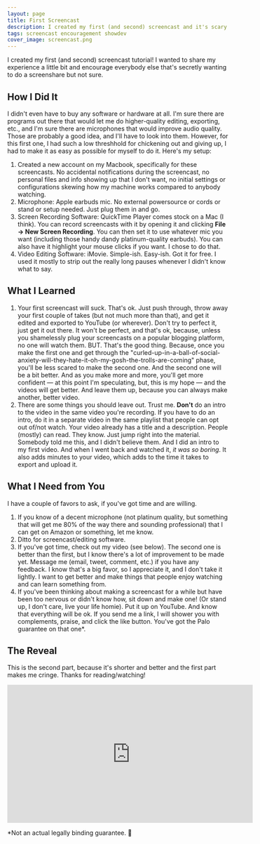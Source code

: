 ```yaml
---
layout: page
title: First Screencast
description: I created my first (and second) screencast and it's scary and great and I'm making more.
tags: screencast encouragement showdev
cover_image: screencast.png
---
```


I created my first (and second) screencast tutorial!  I wanted to share my experience a little bit and encourage everybody else that's secretly wanting to do a screenshare but not sure.

## How I Did It

I didn't even have to buy any software or hardware at all.  I'm sure there are programs out there that would let me do higher-quality editing, exporting, etc., and I'm sure there are microphones that would improve audio quality.  Those are probably a good idea, and I'll have to look into them.  However, for this first one, I had such a low threshhold for chickening out and giving up, I had to make it as easy as possible for myself to do it.  Here's my setup:

1. Created a new account on my Macbook, specifically for these screencasts.  No accidental notifications during the screencast, no personal files and info showing up that I don't want, no initial settings or configurations skewing how my machine works compared to anybody watching.
2. Microphone: Apple earbuds mic.  No external powersource or cords or stand or setup needed.  Just plug them in and go.
3. Screen Recording Software: QuickTime Player comes stock on a Mac (I think).  You can record screencasts with it by opening it and clicking **File -> New Screen Recording**.  You can then set it to use whatever mic you want (including those handy dandy platinum-quality earbuds).  You can also have it highlight your mouse clicks if you want.  I chose to do that.
4. Video Editing Software: iMovie.  Simple-ish.  Easy-ish.  Got it for free.  I used it mostly to strip out the really long pauses whenever I didn't know what to say.

## What I Learned

1. Your first screencast will suck.  That's ok.  Just push through, throw away your first couple of takes (but not much more than that), and get it edited and exported to YouTube (or wherever).  Don't try to perfect it, just get it out there.  It won't be perfect, and that's ok, because, unless you shamelessly plug your screencasts on a popular blogging platform, no one will watch them.  BUT.  That's the good thing.  Because, once you make the first one and get through the "curled-up-in-a-ball-of-social-anxiety-will-they-hate-it-oh-my-gosh-the-trolls-are-coming" phase, you'll be less scared to make the second one.  And the second one will be a bit better.  And as you make more and more, you'll get more confident — at this point I'm speculating, but, this is my hope — and the videos will get better.  And leave them up, because you can always make another, better video.
2. There are some things you should leave out.  Trust me.  **Don't** do an intro to the video in the same video you're recording.  If you have to do an intro, do it in a separate video in the same playlist that people can opt out of/not watch.  Your video already has a title and a description.  People (mostly) can read.  They know.  Just jump right into the material.  Somebody told me this, and I didn't believe them.  And I did an intro to my first video.  And when I went back and watched it, *it was so boring*.  It also adds minutes to your video, which adds to the time it takes to export and upload it.

## What I Need from You

I have a couple of favors to ask, if you've got time and are willing.  

1. If you know of a decent microphone (not platinum quality, but something that will get me 80% of the way there and sounding professional) that I can get on Amazon or something, let me know.
2. Ditto for screencast/editing software.
3. If you've got time, check out my video (see below).  The second one is better than the first, but I know there's a lot of improvement to be made yet.  Message me (email, tweet, comment, etc.) if you have any feedback.  I know that's a big favor, so I appreciate it, and I don't take it lightly.  I want to get better and make things that people enjoy watching and can learn something from.
4. If you've been thinking about making a screencast for a while but have been too nervous or didn't know how, sit down and make one!  (Or stand up, I don't care, live your life homie).  Put it up on YouTube.  And know that everything will be ok.  If you send me a link, I will shower you with complements, praise, and click the like button.  You've got the Palo guarantee on that one*.

## The Reveal

This is the second part, because it's shorter and better and the first part makes me cringe.  Thanks for reading/watching!

<iframe width="560" height="315" style="text-align:center;" src="https://www.youtube.com/embed/T5q9KFJdCzk?rel=0" frameborder="0" allowfullscreen></iframe>

*Not an actual legally binding guarantee. 😬